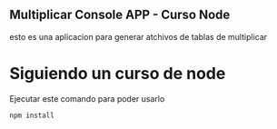 

## Multiplicar Console APP - Curso Node

esto es una aplicacion para generar atchivos de tablas de
multiplicar

Siguiendo un curso de node
==

Ejecutar este comando para poder usarlo

```
npm install
```